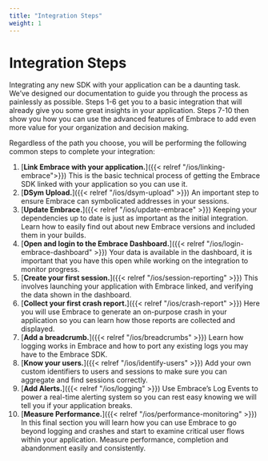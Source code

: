 ```yaml
---
title: "Integration Steps"
weight: 1
---
```


# Integration Steps

Integrating any new SDK with your application can be a daunting task.  We’ve
designed our documentation to guide you through the process as painlessly as
possible.  Steps 1-6 get you to a basic integration that will already give you
some great insights in your application.  Steps 7-10 then show you how you can
use the advanced features of Embrace to add even more value for your
organization and decision making.

Regardless of the path you choose, you will be performing the following common
steps to complete your integration:


1. [**Link Embrace with your application.**]({{< relref "/ios/linking-embrace">}}) This is the basic technical process of getting the Embrace SDK linked with your application so you can use it.
1. [**DSym Upload.**]({{< relref "/ios/dsym-upload" >}}) An important step to ensure Embrace can symbolicated addresses in your sessions.
1. [**Update Embrace.**]({{< relref "/ios/update-embrace" >}})  Keeping your dependencies up to date is just as important as the initial integration.  Learn how to easily find out about new Embrace versions and included them in your builds.
1. [**Open and login to the Embrace Dashboard.**]({{< relref "/ios/login-embrace-dashboard" >}}) Your data is available in the dashboard, it is important that you have this open while working on the integration to monitor progress.
1. [**Create your first session.**]({{< relref "/ios/session-reporting" >}}) This involves launching your application with Embrace linked, and verifying the data shown in the dashboard.
1. [**Collect your first crash report.**]({{< relref "/ios/crash-report" >}}) Here you will use Embrace to generate an on-purpose crash in your application so you can learn how those reports are collected and displayed.
1. [**Add a breadcrumb.**]({{< relref "/ios/breadcrumbs" >}}) Learn how logging works in Embrace and how to port any existing logs you may have to the Embrace SDK.
1. [**Know your users.**]({{< relref "/ios/identify-users" >}})  Add your own custom identifiers to users and sessions to make sure you can aggregate and find sessions correctly.
1. [**Add Alerts.**]({{< relref "/ios/logging" >}})  Use Embrace’s Log Events to power a real-time alerting system so you can rest easy knowing we will tell you if your application breaks.
1. [**Measure Performance.**]({{< relref "/ios/performance-monitoring" >}}) In this final section you will learn how you can use Embrace to go beyond logging and crashes and start to examine critical user flows within your application.  Measure performance, completion and abandonment easily and consistently.
